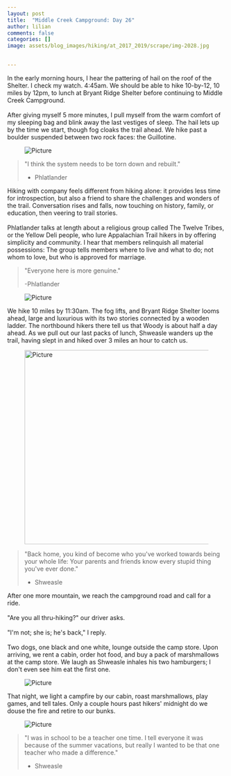 ```yaml
---
layout: post  
title:  "Middle Creek Campground: Day 26"  
author: lilian  
comments: false  
categories: []  
image: assets/blog_images/hiking/at_2017_2019/scrape/img-2028.jpg 
                  

---
```

In the early morning hours, I hear the pattering of hail on the roof of the Shelter. I check my watch. 4:45am. We should be able to hike 10-by-12, 10 miles by 12pm, to lunch at Bryant Ridge Shelter before continuing to Middle Creek Campground.&nbsp;<br><br>After giving myself 5 more minutes, I pull myself from the warm comfort of my sleeping bag and blink away the last vestiges of sleep. The hail lets up by the time we start, though fog cloaks the trail ahead. We hike past a boulder suspended between two rock faces: the Guillotine.

<figure><img src="{{site.baseurl}}/assets/blog_images/hiking/at_2017_2019/scrape/img-2028.jpg?1485884699" alt="Picture" style="width:auto;max-width:100%"></figure>

<blockquote>"I think the system needs to be torn down and rebuilt."

- Phlatlander</blockquote>

Hiking with company feels different from hiking alone: it provides less time for introspection, but also a friend to share the challenges and wonders of the trail. Conversation rises and falls, now touching on history, family, or education, then veering to trail stories.<br><br>Phlatlander talks at length about a religious group called The Twelve Tribes, or the Yellow Deli people, who lure Appalachian Trail hikers in by offering simplicity and community. I hear that members relinquish all material possessions: The group tells members where to live and what to do; not whom to love, but who is approved for marriage.&nbsp;

<blockquote>"Everyone here is more genuine."

-Phlatlander</blockquote>

<figure><img src="{{site.baseurl}}/assets/blog_images/hiking/at_2017_2019/scrape/img-2032.jpg?1485884818" alt="Picture" style="width:auto;max-width:100%"></figure>

<span>We hike 10 miles by 11:30am. The fog lifts, and Bryant Ridge Shelter looms ahead, large and luxurious with its two stories connected by a wooden ladder. The northbound hikers there tell us that Woody is about half a day ahead. As we pull out our last packs of lunch, Shweasle wanders up the trail, having slept in and hiked over 3 miles an hour to catch us.&nbsp;</span>

<figure><img src="{{site.baseurl}}/assets/blog_images/hiking/at_2017_2019/scrape/img-2034.jpg?1485884778" alt="Picture" style="width:448;max-width:100%"></figure>

<blockquote>"Back home, you kind of become who you've worked towards being your whole life: Your parents and friends know every stupid thing you've ever done."

- Shweasle</blockquote>

After one more mountain, we reach the campground road and call for a ride.&nbsp;<br><br>"Are you all thru-hiking?" our driver asks.<br><br>"I'm not; she is; he's back," I reply.&nbsp;<br><br>Two dogs, one black and one white, lounge outside the camp store. Upon arriving, we rent a cabin, order hot food, and buy a pack of marshmallows at the camp store. We laugh as Shweasle inhales his two hamburgers; I don't even see him eat the first one.&nbsp;

<figure><img src="{{site.baseurl}}/assets/blog_images/hiking/at_2017_2019/scrape/img-2035.jpg?1485885008" alt="Picture" style="width:auto;max-width:100%"></figure>

That night, we light a campfire by our cabin, roast marshmallows, play games, and tell tales. Only a couple hours past hikers' midnight do we douse the fire and retire to our bunks.

<figure><img src="{{site.baseurl}}/assets/blog_images/hiking/at_2017_2019/scrape/img-2036.jpg?1485885272" alt="Picture" style="width:auto;max-width:100%"></figure>

<blockquote>"I was in school to be a teacher one time. I tell everyone it was because of the summer vacations, but really I wanted to be that one teacher who made a difference."

- Shweasle</blockquote>